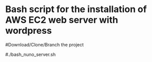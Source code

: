 # Bash script for the installation of AWS EC2 web server with wordpress


#Download/Clone/Branch the project

#./bash_nuno_server.sh
